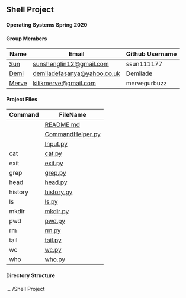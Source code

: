 ## Shell Project
#### Operating Systems Spring 2020

#### Group Members

| Name                          | Email       | Github Username |
| ----------------------------- | ----------- | --------------- |
| [Sun](https://github.com/ssun111177/5143-OpSys-Sun/tree/master/Assignments/shell)| sunshenglin12@gmail.com  | ssun111177   |
| [Demi](https://github.com/Demilade/5143-OS-Fasanya.git) | demiladefasanya@yahoo.co.uk   | Demilade   |
| [Merve](https://github.com/mervegurbuzz/shell.git) | kilikmerve@gmail.com | mervegurbuzz |

#### Project Files

| Command | FileName       |
| ------- | -------------- |
|         | [README.md](README.md)     |
|         |[CommandHelper.py](https://github.com/OS-Shell-group-project/shell/blob/master/final%20code/CommandHelper.py)|
|         | [Input.py](https://github.com/OS-Shell-group-project/shell/blob/master/final%20code/Input.py)|
| cat     | [cat.py](https://github.com/OS-Shell-group-project/shell/blob/master/final%20code/cat.py)|
| exit    | [exit.py](https://github.com/OS-Shell-group-project/shell/blob/master/final%20code/exit.py)|
| grep    | [grep.py](https://github.com/OS-Shell-group-project/shell/blob/master/final%20code/grep.py)|
| head    | [head.py](https://github.com/OS-Shell-group-project/shell/blob/master/final%20code/head.py)|
| history | [history.py](history.py)|
| ls      | [ls.py](https://github.com/OS-Shell-group-project/shell/blob/master/final%20code/ls.py)|
| mkdir   | [mkdir.py](https://github.com/OS-Shell-group-project/shell/blob/master/final%20code/mkdir.py)|
| pwd     | [pwd.py](https://github.com/OS-Shell-group-project/shell/blob/master/final%20code/pwd.py)|
| rm      | [rm.py](https://github.com/OS-Shell-group-project/shell/blob/master/final%20code/rm.py)|
| tail    | [tail.py](https://github.com/OS-Shell-group-project/shell/blob/master/final%20code/tail.py)|
| wc      | [wc.py](https://github.com/OS-Shell-group-project/shell/blob/master/final%20code/wc.py)|
| who     | [who.py](https://github.com/OS-Shell-group-project/shell/blob/master/final%20code/who.py)|
 

#### Directory Structure

...
/Shell Project

